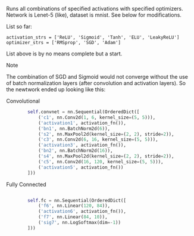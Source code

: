 Runs all combinations of specified activations with specified optimizers.
Network is Lenet-5 (like), dataset is mnist. See below for modifications.

List so far:

```
activation_strs = ['ReLU', 'Sigmoid', 'Tanh', 'ELU', 'LeakyReLU']
optimizer_strs = ['RMSprop', 'SGD', 'Adam']
```

List above is by no means complete but a start.

Note

The combination of SGD and Sigmoid would not converge without the use of batch normalization layers (after convolution and activation layers). So the newtwork ended up looking like this:

Convolutional
```python
        self.convnet = nn.Sequential(OrderedDict([
            ('c1', nn.Conv2d(1, 6, kernel_size=(5, 5))),
            ('activation1', activation_fn()),
            ('bn1', nn.BatchNorm2d(6)),
            ('s2', nn.MaxPool2d(kernel_size=(2, 2), stride=2)),
            ('c3', nn.Conv2d(6, 16, kernel_size=(5, 5))),
            ('activation3', activation_fn()),
            ('bn2', nn.BatchNorm2d(16)),
            ('s4', nn.MaxPool2d(kernel_size=(2, 2), stride=2)),
            ('c5', nn.Conv2d(16, 120, kernel_size=(5, 5))),
            ('activation5', activation_fn())
        ]))

```
Fully Connected
```python

        self.fc = nn.Sequential(OrderedDict([
            ('f6', nn.Linear(120, 84)),
            ('activation6', activation_fn()),
            ('f7', nn.Linear(84, 10)),
            ('sig7', nn.LogSoftmax(dim=-1))
        ]))
```
